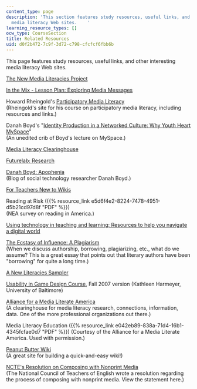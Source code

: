 ```yaml
---
content_type: page
description: 'This section features study resources, useful links, and other interesting
  media literacy Web sites.    '
learning_resource_types: []
ocw_type: CourseSection
title: Related Resources
uid: d0f2b472-7c9f-3d72-c798-cfcfcf6fbb6b
---
```


This page features study resources, useful links, and other interesting media literacy Web sites.

[The New Media Literacies Project](http://projectnml.org/)

[In the Mix - Lesson Plan: Exploring Media Messages](http://www.pbs.org/inthemix/educators/lessons/selfimage1/)

Howard Rheingold's [Participatory Media Literacy](https://www.socialtext.net/medialiteracy/index.cgi)  
(Rheingold's site for his course on participatory media literacy, including resources and links.)

Danah Boyd's "[Identity Production in a Networked Culture: Why Youth Heart MySpace](http://www.danah.org/papers/AAAS2006.html)"  
(An unedited crib of Boyd's lecture on MySpace.)

[Media Literacy Clearinghouse](http://www.frankwbaker.com/)

[Futurelab: Research](http://www.futurelab.org.uk/resources/)

[Danah Boyd: Apophenia](http://www.zephoria.org/thoughts/)  
(Blog of social technology researcher Danah Boyd.)

[For Teachers New to Wikis](http://virtuallythere.wikispaces.com/Wikis+in+Teaching)

Reading at Risk ({{% resource_link e5d6f4e2-8224-7478-4951-d5b21cd97d8f "PDF" %}})  
(NEA survey on reading in America.)

[Using technology in teaching and learning: Resources to help you navigate a digital world](https://crln.acrl.org/index.php/crlnews/article/view/7752/7752)

[The Ecstasy of Influence: A Plagiarism](https://www.semanticscholar.org/paper/The-Ecstasy-of-Influence%3A-A-Plagiarism-Lethem/7e95560ca0e88423c05d476a3cef87022558b8d1)  
(When we discuss authorship, borrowing, plagiarizing, etc., what do we assume? This is a great essay that points out that literary authors have been "borrowing" for quite a long time.)

[A New Literacies Sampler](http://everydayliteracies.net/files/NewLiteraciesSampler_2007.pdf)

[Usability in Game Design Course](http://www.teamrubber.com/blog/usability-in-game-design-portal/), Fall 2007 version (Kathleen Harmeyer, University of Baltimore)

[Alliance for a Media Literate America](http://www.medialit.org/reading-room/alliance-media-literate-america-founding-declaration)  
(A clearinghouse for media literacy research, connections, information, data. One of the more professional organizations out there.)

Media Literacy Education ({{% resource_link e042eb89-838a-71d4-16b1-4345fcfae0d7 "PDF" %}}) (Courtesy of the Alliance for a Media Literate America. Used with permission.)

[Peanut Butter Wiki](http://pbwiki.com/)  
(A great site for building a quick-and-easy wiki!)

[NCTE's Resolution on Composing with Nonprint Media](http://www.ncte.org/positions/statements/composewithnonprint)  
(The National Council of Teachers of English wrote a resolution regarding the process of composing with nonprint media. View the statement here.)